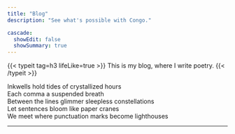 ```yaml
---
title: "Blog"
description: "See what's possible with Congo."

cascade:
  showEdit: false
  showSummary: true
---
```


{{< typeit tag=h3 lifeLike=true >}}
This is my blog, where I write poetry.
{{< /typeit >}}

Inkwells hold tides of crystallized hours<br>
Each comma a suspended breath<br>
Between the lines glimmer sleepless constellations<br>
Let sentences bloom like paper cranes<br>
We meet where punctuation marks become lighthouses

---